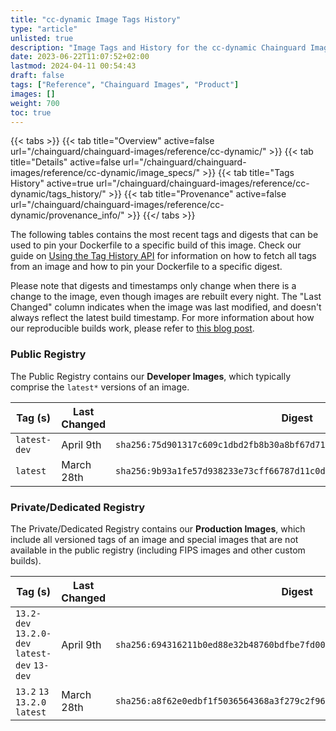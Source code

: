 ```yaml
---
title: "cc-dynamic Image Tags History"
type: "article"
unlisted: true
description: "Image Tags and History for the cc-dynamic Chainguard Image"
date: 2023-06-22T11:07:52+02:00
lastmod: 2024-04-11 00:54:43
draft: false
tags: ["Reference", "Chainguard Images", "Product"]
images: []
weight: 700
toc: true
---
```


{{< tabs >}}
{{< tab title="Overview" active=false url="/chainguard/chainguard-images/reference/cc-dynamic/" >}}
{{< tab title="Details" active=false url="/chainguard/chainguard-images/reference/cc-dynamic/image_specs/" >}}
{{< tab title="Tags History" active=true url="/chainguard/chainguard-images/reference/cc-dynamic/tags_history/" >}}
{{< tab title="Provenance" active=false url="/chainguard/chainguard-images/reference/cc-dynamic/provenance_info/" >}}
{{</ tabs >}}

The following tables contains the most recent tags and digests that can be used to pin your Dockerfile to a specific build of this image. Check our guide on [Using the Tag History API](/chainguard/chainguard-images/using-the-tag-history-api/) for information on how to fetch all tags from an image and how to pin your Dockerfile to a specific digest.

Please note that digests and timestamps only change when there is a change to the image, even though images are rebuilt every night. The "Last Changed" column indicates when the image was last modified, and doesn't always reflect the latest build timestamp. For more information about how our reproducible builds work, please refer to [this blog post](https://www.chainguard.dev/unchained/reproducing-chainguards-reproducible-image-builds).

### Public Registry
The Public Registry contains our **Developer Images**, which typically comprise the `latest*` versions of an image.

| Tag (s)       | Last Changed | Digest                                                                    |
|---------------|--------------|---------------------------------------------------------------------------|
|  `latest-dev` | April 9th    | `sha256:75d901317c609c1dbd2fb8b30a8bf67d7110f627dc47c18971e44e17a47a6f5f` |
|  `latest`     | March 28th   | `sha256:9b93a1fe57d938233e73cff66787d11c0d24ebdc8046937c580a41a39508bb2a` |


### Private/Dedicated Registry
The Private/Dedicated Registry contains our **Production Images**, which include all versioned tags of an image and special images that are not available in the public registry (including FIPS images and other custom builds).

| Tag (s)                                        | Last Changed | Digest                                                                    |
|------------------------------------------------|--------------|---------------------------------------------------------------------------|
|  `13.2-dev` `13.2.0-dev` `latest-dev` `13-dev` | April 9th    | `sha256:694316211b0ed88e32b48760bdfbe7fd000797bc03408d0383c825e9672ce894` |
|  `13.2` `13` `13.2.0` `latest`                 | March 28th   | `sha256:a8f62e0edbf1f5036564368a3f279c2f96920e167a44100824f89b1cfa9a47c8` |

